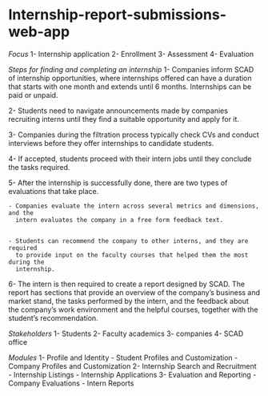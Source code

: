 # Internship-report-submissions-web-app
*Focus*
1- Internship application
2- Enrollment
3- Assessment
4- Evaluation

*Steps for  finding and completing an internship*
1- Companies inform SCAD of internship opportunities, where internships offered can
have a duration that starts with one month and extends until 6 months. Internships
can be paid or unpaid.

2- Students need to navigate announcements made by companies recruiting interns
until they find a suitable opportunity and apply for it.

3- Companies during the filtration process typically check CVs and conduct interviews
before they offer internships to candidate students.

4- If accepted, students proceed with their intern jobs until they conclude the tasks
required.

5- After the internship is successfully done, there are two types of evaluations that
take place.
          
    - Companies evaluate the intern across several metrics and dimensions, and the
      intern evaluates the company in a free form feedback text.

          
    - Students can recommend the company to other interns, and they are required
      to provide input on the faculty courses that helped them the most during the
      internship.

6- The intern is then required to create a report designed by SCAD. The report has
sections that provide an overview of the company’s business and market stand, the
tasks performed by the intern, and the feedback about the company’s work environment 
and the helpful courses, together with the student’s recommendation.

*Stakeholders*
1- Students 
2- Faculty academics 
3- companies
4- SCAD office 

*Modules*
1- Profile and Identity
      - Student Profiles and Customization
      - Company Profiles and Customization
2- Internship Search and Recruitment
      - Internship Listings
      - Internship Applications
3- Evaluation and Reporting
      - Company Evaluations
      - Intern Reports
